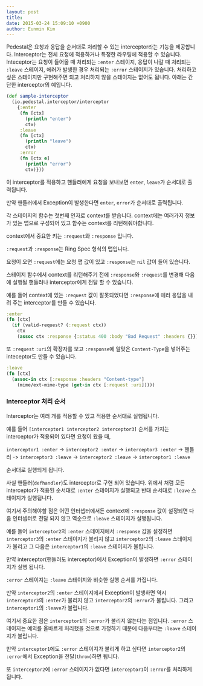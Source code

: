 ```yaml
---
layout: post
title: 
date: 2015-03-24 15:09:10 +0900
author: Eunmin Kim
---
```


Pedestal은 요청과 응답을 순서대로 처리할 수 있는 interceptor라는 기능을 제공합니다. Interceptor는 전체 요청에 적용하거나 특정한 라우팅에 적용할 수 있습니다. Inteceptor는 요청이 들어올 때 처리되는 `:enter` 스테이지, 응답이 나갈 때 처리되는 `:leave` 스테이지, 에러가 발생한 경우 처리되는 `:error` 스테이지가 있습니다. 처리하고 싶은 스테이지만 구현해주면 되고 처리하지 않을 스테이지는 없어도 됩니다. 아래는 간단한 interceptor의 예입니다.

```clojure
(def sample-interceptor
  (io.pedestal.interceptor/interceptor
    {:enter
     (fn [ctx]
       (println "enter")
       ctx)
     :leave
     (fn [ctx]
       (println "leave")
       ctx)
     :error
     (fn [ctx e]
       (println "error")
       ctx)}))
```

이 interceptor를 적용하고 핸들러에게 요청을 보내보면 `enter`, `leave`가 순서대로 출력됩니다.

만약 핸들러에서 Exception이 발생한다면 `enter`, `error`가 순서대로 출력됩니다.

각 스테이지의 함수는 첫번째 인자로 context를 받습니다. context에는 여러가지 정보가 있는 맵으로 구성되어 있고 함수는 context를 리턴해줘야합니다.

context에서 중요한 키는 `:request`와 `:response` 입니다.

`:request`과 `:response`는 Ring Spec 형식의 맵입니다.

요청이 오면 `:request`에는 요청 맵 값이 있고 `:response`는 `nil` 값이 들어 있습니다.

스테이지 함수에서 context를 리턴해주기 전에 `:response`와 `:request`를 변경해 다음에 실행될 핸들러나 interceptor에게 전달 할 수 있습니다.

예를 들어 context에 있는 `:request` 값이 잘못되었다면 `:response`에 에러 응답을 내려 주는 interceptor를 만들 수 있습니다.

```clojure
:enter
(fn [ctx]
  (if (valid-request? (:request ctx))
    ctx
    (assoc ctx :response {:status 400 :body "Bad Request" :headers {}})))
```

또 `:request` `:uri`의 확장자를 보고 `:response`에 알맞은 `Content-Type`을 넣어주는 inteceptor도 만들 수 있습니다.

```clojure
:leave
(fn [ctx]
  (assoc-in ctx [:response :headers "Content-type"]
    (mime/ext-mime-type (get-in ctx [:request :uri]))))
```

### Interceptor 처리 순서

Interceptor는 여러 개를 적용할 수 있고 적용한 순서대로 실행됩니다.

예를 들어 `[interceptor1 interceptor2 interceptor3]` 순서를 가지는 interceptor가 적용되어 있다면 요청이 왔을 때,

`interceptor1 :enter` -> `interceptor2 :enter` -> `interceptor3 :enter` -> 핸들러 -> `interceptor3 :leave` -> `interceptor2 :leave` -> `interceptor1 :leave`

순서대로 실행되게 됩니다.

사실 핸들러(`defhandler`)도 interceptor로 구현 되어 있습니다. 위에서 처럼 모든 interceptor가 적용된 순서대로 `:enter` 스테이지가 실행되고 반대 순서대로 `:leave` 스테이지가 실행됩니다.

여기서 주의해야할 점은 어떤 인터셉터에서든 context에 `:response` 값이 설정되면 다음 인터셉터로 전달 되지 않고 역순으로 `:leave` 스테이지가 실행됩니다.

예를 들어  `interceptor2`의 `:enter` 스테이지에서 `:response` 값을 설정하면 `interceptor3`의 `:enter` 스테이지가 불리지 않고 `interceptor2`의 `:leave` 스테이지가 불리고 그 다음은 `interceptor1`의 `:leave` 스테이지가 불립니다.

만약 interceptor(핸들러도 interceptor)에서 Exception이 발생하면 `:error` 스테이지가 실행 됩니다.

`:error` 스테이지는 `:leave` 스테이지와 비슷한 실행 순서를 가집니다.

만약 `interceptor2`의 `:enter` 스테이지에서 Exception이 발생하면 역시 `interceptor3`의 `:enter`가 불리지 않고 `interceptor2`의 `:error`가 불립니다. 그리고 `interceptor1`의 `:leave`가 불립니다.

여기서 중요한 점은 `interceptor1`의 `:error`가 불리지 않는다는 점입니다. `:error` 스테이지는 예외를 올바르게 처리했을 것으로 가정하기 때문에 다음부터는 `:leave` 스테이지가 불립니다.

만약 `interceptor1`에도 `:error` 스테이지가 불리게 하고 싶다면 `interceptor2`의 `:error`에서 Exception을 전달(`throw`)하면 됩니다.

또 `interceptor2`에 `:error` 스테이지가 없다면 `interceptor1`이 `:error`를 처리하게 됩니다.
